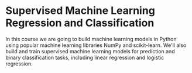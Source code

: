 # Supervised Machine Learning Regression and Classification

In this course we are going to build machine learning models in Python using popular machine learning libraries NumPy and scikit-learn. We'll also build and train supervised machine learning models for prediction and binary classification tasks, including linear regression and logistic regression.


